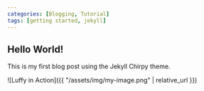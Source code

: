 ```yaml
---
categories: [Blogging, Tutorial]
tags: [getting started, jekyll]
---
```


## Hello World!

This is my first blog post using the Jekyll Chirpy theme.

![Luffy in Action]({{ "/assets/img/my-image.png" | relative_url }})

